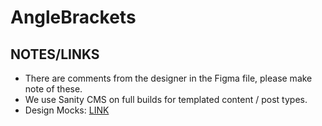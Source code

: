 # AngleBrackets

## NOTES/LINKS

- There are comments from the designer in the Figma file, please make note of these.
- We use Sanity CMS on full builds for templated content / post types.
- Design Mocks: [LINK](https://www.figma.com/file/3DMk25I0PyriBsNJIz7vif/Angle-Brackets?node-id=27%3A2&t=d3fGC0lLdbeS8JeC-0)
